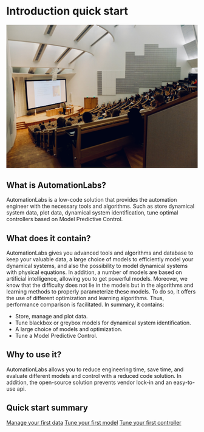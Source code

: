 # Introduction quick start

![lecture](dom-fou-unsplash.jpg)

## What is AutomationLabs?

AutomationLabs is a low-code solution that provides the automation engineer with the necessary tools and algorithms. Such as store dynamical system data, plot data, dynamical system identification, tune optimal controllers based on Model Predictive Control.

## What does it contain?

AutomationLabs gives you advanced tools and algorithms and database to keep your valuable data, a large choice of models to efficiently model your dynamical systems, and also the possibility to model dynamical systems with physical equations. In addition, a number of models are based on artificial intelligence, allowing you to get powerful models. Moreover, we know that the difficulty does not lie in the models but in the algorithms and learning methods to properly parameterize these models. To do so, it offers the use of different optimization and learning algorithms. Thus, performance comparison is facilitated. In summary, it contains:

* Store, manage and plot data.
* Tune blackbox or greybox models for dynamical system identification.
* A large choice of models and optimization.
* Tune a Model Predictive Control.

## Why to use it?

AutomationLabs allows you to reduce engineering time, save time, and evaluate different models and control with a reduced code solution. In addition, the open-source solution prevents vendor lock-in and an easy-to-use api.

## Quick start summary

[Manage your first data](@ref)
[Tune your first model](@ref)
[Tune your first controller](@ref)


